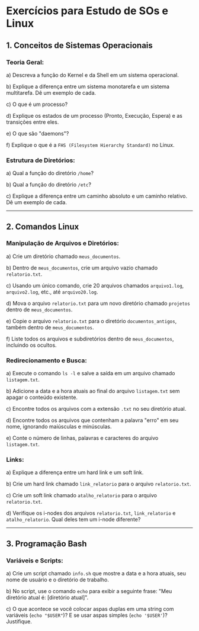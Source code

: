 # Exercícios para Estudo de SOs e Linux

## **1. Conceitos de Sistemas Operacionais**

### **Teoria Geral:**
a) Descreva a função do Kernel e da Shell em um sistema operacional.   

b) Explique a diferença entre um sistema monotarefa e um sistema multitarefa. Dê um exemplo de cada.  

c) O que é um processo?  

d) Explique os estados de um processo (Pronto, Execução, Espera) e as transições entre eles.

e) O que são "daemons"?  

f) Explique o que é a `FHS (Filesystem Hierarchy Standard)` no Linux.  

### **Estrutura de Diretórios:**  
a) Qual a função do diretório `/home`?  

b) Qual a função do diretório `/etc`?  

c) Explique a diferença entre um caminho absoluto e um caminho relativo. Dê um exemplo de cada.  


---

## **2. Comandos Linux**

### **Manipulação de Arquivos e Diretórios:**  
a) Crie um diretório chamado `meus_documentos`.   

b) Dentro de `meus_documentos`, crie um arquivo vazio chamado `relatorio.txt`.  

c) Usando um único comando, crie 20 arquivos chamados `arquivo1.log`, `arquivo2.log`, etc., até `arquivo20.log`.  

d) Mova o arquivo `relatorio.txt` para um novo diretório chamado `projetos` dentro de `meus_documentos`.  

e) Copie o arquivo `relatorio.txt` para o diretório `documentos_antigos`, também dentro de `meus_documentos`.  

f) Liste todos os arquivos e subdiretórios dentro de `meus_documentos`, incluindo os ocultos.  

### **Redirecionamento e Busca:**
a) Execute o comando `ls -l` e salve a saída em um arquivo chamado `listagem.txt`.  

b) Adicione a data e a hora atuais ao final do arquivo `listagem.txt` sem apagar o conteúdo existente.  

c) Encontre todos os arquivos com a extensão `.txt` no seu diretório atual.  

d) Encontre todos os arquivos que contenham a palavra "erro" em seu nome, ignorando maiúsculas e minúsculas.  

e) Conte o número de linhas, palavras e caracteres do arquivo `listagem.txt`.  

### **Links:**
a) Explique a diferença entre um hard link e um soft link.  

b) Crie um hard link chamado `link_relatorio` para o arquivo `relatorio.txt`.  

c) Crie um soft link chamado `atalho_relatorio` para o arquivo `relatorio.txt`.  

d) Verifique os i-nodes dos arquivos `relatorio.txt`, `link_relatorio` e `atalho_relatorio`. Qual deles tem um i-node diferente?   

---

## **3. Programação Bash**

### **Variáveis e Scripts:**
a) Crie um script chamado `info.sh` que mostre a data e a hora atuais, seu nome de usuário e o diretório de trabalho.  

b) No script, use o comando `echo` para exibir a seguinte frase: "Meu diretório atual é: [diretório atual]".  

c) O que acontece se você colocar aspas duplas em uma string com variáveis (`echo "$USER"`)? E se usar aspas simples (`echo '$USER'`)? Justifique.  
